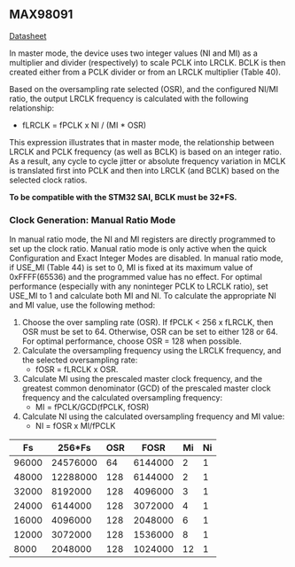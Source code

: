 ## MAX98091
[Datasheet](https://datasheets.maximintegrated.com/en/ds/MAX98091.pdf)


In master mode, the device uses two integer values (NI and MI) as a multiplier and divider (respectively) to scale PCLK into LRCLK. BCLK is then created either from a PCLK  divider  or  from  an  LRCLK  multiplier  (Table  40).

Based on the oversampling rate selected (OSR), and the configured NI/MI ratio, the output LRCLK frequency is calculated with the following relationship:
- fLRCLK = fPCLK x NI / (MI * OSR)

This expression illustrates that in master mode, the relationship between LRCLK and PCLK frequency (as well as BCLK) is based on an integer ratio. As a result, any cycle
to  cycle  jitter  or  absolute  frequency  variation  in  MCLK is translated first into PCLK and then into LRCLK (and BCLK) based on the selected clock ratios.

**To be compatible with the STM32 SAI, BCLK must be 32*FS.**

### Clock Generation: Manual Ratio Mode
In manual ratio mode, the NI and MI registers are directly programmed to set up the clock ratio.  Manual  ratio  mode  is  only  active  when  the quick Configuration and Exact Integer Modes are disabled. In manual ratio mode, if USE_MI (Table 44) is set to 0, MI is  fixed  at  its  maximum  value  of  0xFFFF(65536) and the programmed value has no effect. For optimal performance (especially with any noninteger PCLK to LRCLK ratio), set USE_MI to 1 and calculate both MI and NI. To calculate the appropriate NI and MI value, use the following method:
1)  Choose the over sampling rate (OSR). If fPCLK < 256 x  fLRCLK,  then  OSR  must  be  set  to  64.  Otherwise, OSR can be set to either 128 or 64. For optimal performance, choose OSR = 128 when possible.
2) Calculate the oversampling frequency using the LRCLK frequency, and the selected oversampling rate:
    - fOSR = fLRCLK x OSR.
3)  Calculate  MI  using  the  prescaled  master  clock  frequency, and the greatest common denominator (GCD) of  the  prescaled  master  clock  frequency  and  the calculated oversampling frequency:
    - MI = fPCLK/GCD(fPCLK, fOSR)
4)  Calculate  NI  using  the  calculated  oversampling frequency and MI value:
    - NI = fOSR x MI/fPCLK

| Fs    | 256*Fs   | OSR | FOSR    | Mi | Ni |
|-------|----------|-----|---------|----|----|
| 96000 | 24576000 | 64  | 6144000 | 2  | 1  |
| 48000 | 12288000 | 128 | 6144000 | 2  | 1  |
| 32000 | 8192000  | 128 | 4096000 | 3  | 1  |
| 24000 | 6144000  | 128 | 3072000 | 4  | 1  |
| 16000 | 4096000  | 128 | 2048000 | 6  | 1  |
| 12000 | 3072000  | 128 | 1536000 | 8  | 1  |
| 8000  | 2048000  | 128 | 1024000 | 12 | 1  |
